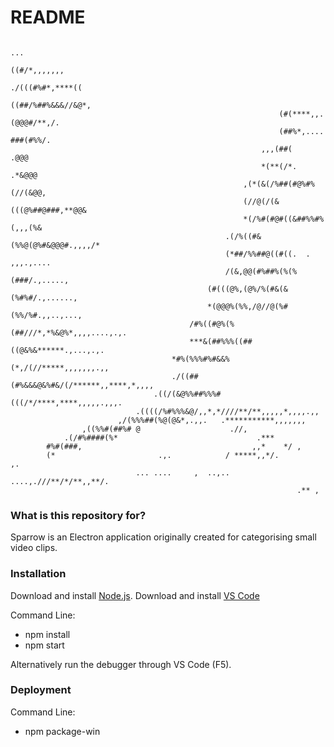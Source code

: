# README #
                                                                                                                                                               
                                                                        ...
                                                                    ((#/*,,,,,,,
                                                                ./(((#%#*,****((
                                                                ((##/%##%&&&//&@*,
                                                                (#(****,,.(@@@#/**,/.
                                                                (##%*,....    ###(#%%/.
                                                            ,,,(##(         .@@@
                                                            *(**(/*.       .*&@@@
                                                        ,(*(&(/%##(#@%#%(//(&@@,
                                                        (//@(/(&(((@%##@###,**@@&
                                                        *(/%#(#@#((&##%%#%(,,,(%&
                                                    .(/%((#&(%%@(@%#&@@@#.,,,,/*
                                                    (*##/%%##@((#((.  .   ,,,.,....
                                                    /(&,@@(#%##%(%(%(###/.,.....,
                                                (#(((@%,(@%/%(#&(&(%#%#/.,......,
                                                *(@@@%(%%,/@//@(%#(%%/%#.,,..,...,
                                            /#%((#@%(%(##///*,*%&@%*,,,,....,.,.
                                            ***&(##%%%((##((@&%&******.,...,.,.
                                        *#%(%%%#%#&&%(*,/(//*****,,,,,,,.,,
                                        ./((##(#%&&&@&%#&/(/******,,****,*,,,,
                                    .((/(&@%%##%%%#(((/*/****,****,,,,,.,,,.
                                .((((/%#%%%&@/,,*,*////**/**,,,,,*,,,,.,,
                            ,/(%%%##(%@(@&*,.,,.   .***********,,,,,,,
                    ,((%%#(##%# @                    .//,
                .(/#%####(%*                               .***
            #%#(###,                                      ,,*    */ ,
            (*                       .,.            / *****,,*/.          ,.
                                ... ....     ,  ..,.. ....,.///**/*/**,,**/.
                                                                    .** ,

### What is this repository for? ###

Sparrow is an Electron application originally created for categorising small video clips.

### Installation ###

Download and install [Node.js](https://nodejs.org).
Download and install [VS Code](https://code.visualstudio.com/)

Command Line:
* npm install
* npm start

Alternatively run the debugger through VS Code (F5).

### Deployment ###

Command Line:
* npm package-win
